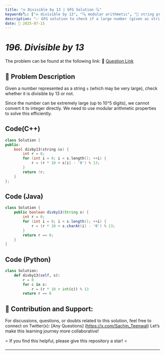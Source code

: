 ```yaml
---
title: "➗ Divisible by 13 | GFG Solution 🔍"
keywords🏷️: ["➗ divisible by 13", "🔍 modular arithmetic", "📍 string processing", "📈 number theory", "📘 GFG", "🏁 competitive programming", "📚 DSA"]
description: "✅ GFG solution to check if a large number (given as string) is divisible by 13 using modular arithmetic properties. 🚀"
date: 📅 2025-07-15
---
```


# *196. Divisible by 13*

The problem can be found at the following link: 🔗 [Question Link](https://www.geeksforgeeks.org/problems/divisible-by-13/1)

## **🧩 Problem Description**

Given a number represented as a string `s` (which may be very large), check whether it is divisible by 13 or not.

Since the number can be extremely large (up to 10^5 digits), we cannot convert it to integer directly. We need to use modular arithmetic properties to solve this efficiently.


## Code(C++)
```cpp
class Solution {
public:
    bool divby13(string &s) {
        int r = 0;
        for (int i = 0; i < s.length(); ++i) {
            r = (r * 10 + s[i] - '0') % 13;
        }
        return !r;
    }
};
```

## Code (Java)

```java
class Solution {
    public boolean divby13(String s) {
        int r = 0;
        for (int i = 0; i < s.length(); ++i) {
            r = (r * 10 + s.charAt(i) - '0') % 13;
        }
        return r == 0;
    }
}
```

## Code (Python)

```python
class Solution:
    def divby13(self, s):
        r = 0
        for c in s:
            r = (r * 10 + int(c)) % 13
        return r == 0
```



## 🎯 **Contribution and Support:**

For discussions, questions, or doubts related to this solution, feel free to connect on Twitter(x): [Any Questions] (https://x.com/Sachin_Teenwal) Let’s make this learning journey more collaborative!

⭐ If you find this helpful, please give this repository a star! ⭐

---
